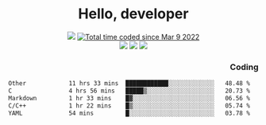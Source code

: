 # <div align='center' >Hello, developer</div>

<div align='center'>
  <a ><img src="https://img.shields.io/badge/dynamic/json?url=https%3A%2F%2Fapi.swo.moe%2Fstats%2Fgithub%2FFree-Aaron-Li&query=count&color=181717&label=GitHub&labelColor=282c34&logo=github&suffix=+follows&cacheSeconds=3600"></a>
  <a href="https://wakatime.com/@fe40087f-8eae-48dc-9950-ad0633db1591"><img src="https://wakatime.com/badge/user/fe40087f-8eae-48dc-9950-ad0633db1591.svg" alt="Total time coded since Mar 9 2022" /></a>
</div>
<div align='center'>
  <a><img src="https://img.shields.io/badge/Rookie-blue?style=plastic&logo=c&logoColor=blue&labelColor=F5B7DB"></a>
  <a><img src="https://img.shields.io/badge/Rookie-blue?style=plastic&logo=c%2B%2B&logoColor=blue&labelColor=F5B7DB"></a> 
  <a><img src="https://img.shields.io/badge/Rookie-blue?style=plastic&logo=python&logoColor=blue&labelColor=F5B7DB"></a> 
</div>

<div align='right'>
  <h3>Coding</h3>
</div>

<!--START_SECTION:waka-->

```txt
Other            11 hrs 33 mins  ████████████░░░░░░░░░░░░░   48.48 %
C                4 hrs 56 mins   █████▒░░░░░░░░░░░░░░░░░░░   20.73 %
Markdown         1 hr 33 mins    █▓░░░░░░░░░░░░░░░░░░░░░░░   06.56 %
C/C++            1 hr 22 mins    █▒░░░░░░░░░░░░░░░░░░░░░░░   05.74 %
YAML             54 mins         █░░░░░░░░░░░░░░░░░░░░░░░░   03.78 %
```

<!--END_SECTION:waka-->




